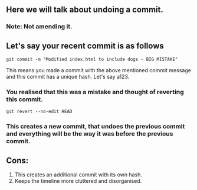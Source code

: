 ## Here we will talk about undoing a commit. 
### Note: Not amending it.

## Let's say your recent commit is as follows

```
git commit -m "Modified index.html to include dogs - BIG MISTAKE"
```
This means you made a commit with the above mentioned commit message and this commit has a unique hash. Let's say a123.

### You realised that this was a mistake and thought of reverting this commit.

```
git revert --no-edit HEAD
```
### This creates a new commit, that undoes the previous commit and everything will be the way it was before the previous commit.

## Cons: 
1. This creates an additional commit with its own hash.
2. Keeps the timeline more cluttered and disorganised.